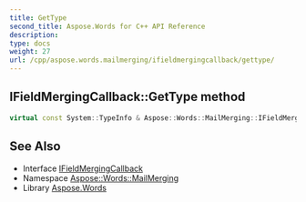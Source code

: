 ```yaml
---
title: GetType
second_title: Aspose.Words for C++ API Reference
description: 
type: docs
weight: 27
url: /cpp/aspose.words.mailmerging/ifieldmergingcallback/gettype/
---
```

## IFieldMergingCallback::GetType method




```cpp
virtual const System::TypeInfo & Aspose::Words::MailMerging::IFieldMergingCallback::GetType() const override
```

## See Also

* Interface [IFieldMergingCallback](../)
* Namespace [Aspose::Words::MailMerging](../../)
* Library [Aspose.Words](../../../)
